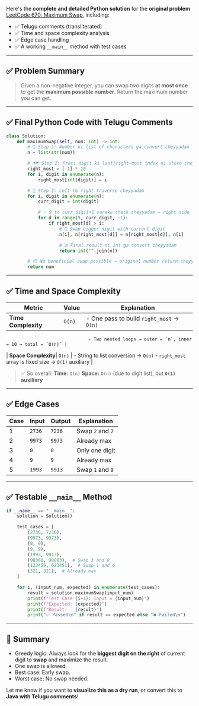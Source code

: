 Here's the **complete and detailed Python solution** for the **original problem** [LeetCode 670: Maximum Swap](https://leetcode.com/problems/maximum-swap/), including:

* ✅ Telugu comments (transliterated)
* ✅ Time and space complexity analysis
* ✅ Edge case handling
* ✅ A working `__main__` method with test cases

---

## ✅ Problem Summary

> Given a non-negative integer, you can swap two digits **at most once** to get the **maximum possible number**. Return the maximum number you can get.

---

## ✅ Final Python Code with Telugu Comments

```python
class Solution:
    def maximumSwap(self, num: int) -> int:
        # 📌 Step 1: Number ni list of characters ga convert cheyyadam
        n = list(str(num))

        # 🗺️ Step 2: Prati digit ki last/right-most index ni store cheyyadam
        right_most = [-1] * 10
        for i, digit in enumerate(n):
            right_most[int(digit)] = i

        # 🔁 Step 3: Left to right traverse cheyyadam
        for i, digit in enumerate(n):
            curr_digit = int(digit)

            # 💡 9 to curr_digit+1 varaku check cheyyadam — right side lo bigger digit vundha ani
            for d in range(9, curr_digit, -1):
                if right_most[d] > i:
                    # 🔄 Swap bigger digit with current digit
                    n[i], n[right_most[d]] = n[right_most[d]], n[i]

                    # 🔚 Final result ni int ga convert cheyyadam
                    return int("".join(n))

        # 😐 No beneficial swap possible → original number return cheyyadam
        return num
```

---

## ✅ Time and Space Complexity

| Metric              | Value  | Explanation                               |
| ------------------- | ------ | ----------------------------------------- |
| **Time Complexity** | `O(n)` | - One pass to build `right_most` → `O(n)` |

```
                               - Two nested loops → outer = `n`, inner = 10 → total = `O(n)` |
```

\| **Space Complexity**| `O(n)`       | - String to list conversion → `O(n)`
\- `right_most` array is fixed size → `O(1)` auxiliary |

> ✅ So overall:
> **Time:** `O(n)`
> **Space:** `O(n)` (due to digit list), but **`O(1)` auxiliary**

---

## ✅ Edge Cases

| Case | Input  | Output | Explanation      |
| ---- | ------ | ------ | ---------------- |
| 1    | `2736` | `7236` | Swap `2` and `7` |
| 2    | `9973` | `9973` | Already max      |
| 3    | `0`    | `0`    | Only one digit   |
| 4    | `9`    | `9`    | Already max      |
| 5    | `1993` | `9913` | Swap `1` and `9` |

---

## ✅ Testable `__main__` Method

```python
if __name__ == "__main__":
    solution = Solution()

    test_cases = [
        (2736, 7236),
        (9973, 9973),
        (0, 0),
        (9, 9),
        (1993, 9913),
        (98368, 98863),  # Swap 3 and 8
        (123456, 623451),  # Swap 1 and 6
        (321, 321),  # Already max
    ]

    for i, (input_num, expected) in enumerate(test_cases):
        result = solution.maximumSwap(input_num)
        print(f"Test Case {i+1}: Input = {input_num}")
        print(f"Expected: {expected}")
        print(f"Result:   {result}")
        print("✅ Passed\n" if result == expected else "❌ Failed\n")
```

---

## 🧠 Summary

* Greedy logic: Always look for the **biggest digit on the right** of current digit to **swap** and maximize the result.
* One swap is allowed.
* Best case: Early swap.
* Worst case: No swap needed.

Let me know if you want to **visualize this as a dry run**, or convert this to **Java with Telugu comments**!

